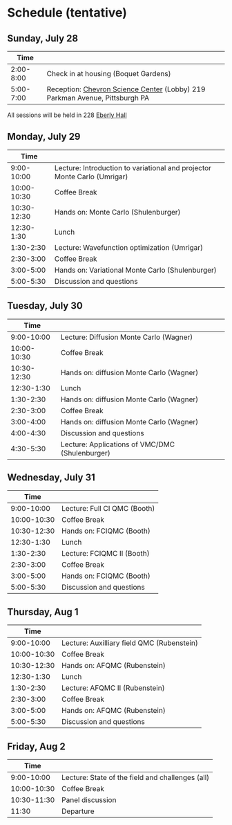 # Schedule (tentative)
## Sunday, July 28

| Time        |                                                    |
|-------------|----------------------------------------------------------|
| 2:00-8:00  | Check in at housing (Boquet Gardens) |
| 5:00-7:00 | Reception: [Chevron Science Center](https://goo.gl/maps/cR8mVSDhZ4gwx8yd7) (Lobby)   219 Parkman Avenue, Pittsburgh PA                                         |

All sessions will be held in 228 [Eberly Hall](https://goo.gl/maps/2MKY6deYo2de5gzW7)

## Monday, July 29

| Time        |                                                    |
|-------------|----------------------------------------------------------|
| 9:00-10:00  | Lecture: Introduction to variational and projector Monte Carlo (Umrigar) |
| 10:00-10:30 | Coffee Break                                             |
| 10:30-12:30 | Hands on: Monte Carlo (Shulenburger)                     |
| 12:30-1:30  | Lunch                                                    |
| 1:30-2:30   | Lecture: Wavefunction optimization (Umrigar)               |
| 2:30-3:00   | Coffee Break                                             |
| 3:00-5:00   | Hands on: Variational Monte Carlo (Shulenburger)         |
| 5:00-5:30   | Discussion and questions                                 |

## Tuesday, July 30

| Time        |                                                    |
|-------------|----------------------------------------------------------|
| 9:00-10:00  | Lecture: Diffusion Monte Carlo (Wagner) |
| 10:00-10:30 | Coffee Break                                             |
| 10:30-12:30 | Hands on: diffusion Monte Carlo (Wagner)                     |
| 12:30-1:30  | Lunch   |
| 1:30-2:30   | Hands on: diffusion Monte Carlo (Wagner)         |
| 2:30-3:00   | Coffee Break                                             |
| 3:00-4:00   | Hands on: diffusion Monte Carlo (Wagner)         |
| 4:00-4:30   | Discussion and questions                                 |
| 4:30-5:30   | Lecture: Applications of VMC/DMC (Shulenburger)               |


## Wednesday, July 31

| Time        |                                                    |
|-------------|----------------------------------------------------------|
| 9:00-10:00  | Lecture: Full CI QMC (Booth) |
| 10:00-10:30 | Coffee Break                                             |
| 10:30-12:30 | Hands on: FCIQMC (Booth)                     |
| 12:30-1:30  | Lunch                                                    |
| 1:30-2:30   | Lecture: FCIQMC II (Booth)               |
| 2:30-3:00   | Coffee Break                                             |
| 3:00-5:00   | Hands on: FCIQMC (Booth)         |
| 5:00-5:30   | Discussion and questions                                 |


## Thursday, Aug 1

| Time        |                                                    |
|-------------|----------------------------------------------------------|
| 9:00-10:00  | Lecture: Auxilliary field QMC (Rubenstein) |
| 10:00-10:30 | Coffee Break                                             |
| 10:30-12:30 | Hands on: AFQMC (Rubenstein)                     |
| 12:30-1:30  | Lunch                                                    |
| 1:30-2:30   | Lecture: AFQMC II (Rubenstein)               |
| 2:30-3:00   | Coffee Break                                             |
| 3:00-5:00   | Hands on: AFQMC (Rubenstein)         |
| 5:00-5:30   | Discussion and questions                                 |

## Friday, Aug 2

| Time        |                                                    |
|-------------|----------------------------------------------------------|
| 9:00-10:00  | Lecture: State of the field and challenges (all) |
| 10:00-10:30 | Coffee Break                                             |
| 10:30-11:30 | Panel discussion                     |
| 11:30       | Departure                            |

